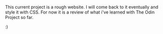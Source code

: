 This current project is a rough website.
I will come back to it eventually and style it with CSS.
For now it is a review of what i've learned with The Odin Project so far.

:)